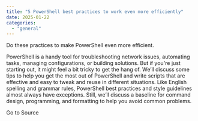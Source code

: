 ```yaml
---
title: "5 PowerShell best practices to work even more efficiently"
date: 2025-01-22
categories: 
  - "general"
---
```


Do these practices to make PowerShell even more efficient.

PowerShell is a handy tool for troubleshooting network issues, automating tasks, managing configurations, or building solutions. But if you're just starting out, it might feel a bit tricky to get the hang of. We’ll discuss some tips to help you get the most out of PowerShell and write scripts that are effective and easy to tweak and reuse in different situations. Like English spelling and grammar rules, PowerShell best practices and style guidelines almost always have exceptions. Still, we’ll discuss a baseline for command design, programming, and formatting to help you avoid common problems.

Go to Source
